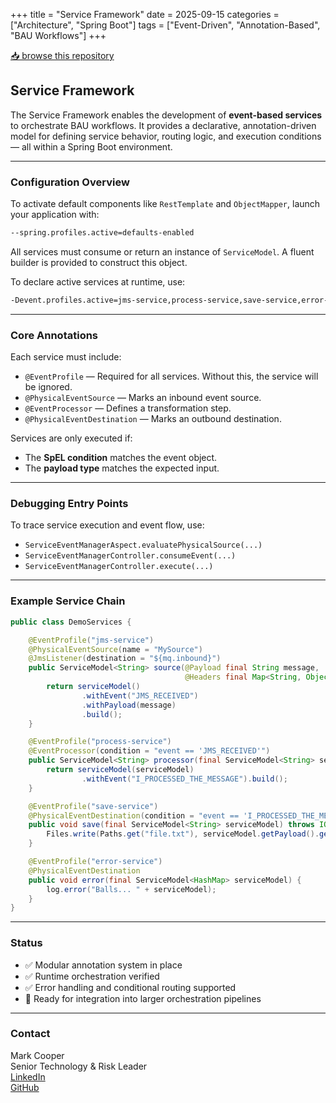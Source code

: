 +++
title = "Service Framework"
date = 2025-09-15
categories = ["Architecture", "Spring Boot"]
tags = ["Event-Driven", "Annotation-Based", "BAU Workflows"]
+++

[📥 browse this repository](https://dev.azure.com/mdcoopermc/_git/services-framework)

## Service Framework

The Service Framework enables the development of **event-based services** to orchestrate BAU workflows. It provides a
declarative, annotation-driven model for defining service behavior, routing logic, and execution conditions — all within
a Spring Boot environment.

---

### Configuration Overview

To activate default components like `RestTemplate` and `ObjectMapper`, launch your application with:

```bash
--spring.profiles.active=defaults-enabled
```

All services must consume or return an instance of `ServiceModel`. A fluent builder is provided to construct this
object.

To declare active services at runtime, use:

```bash
-Devent.profiles.active=jms-service,process-service,save-service,error-service
```

---

### Core Annotations

Each service must include:

- `@EventProfile` — Required for all services. Without this, the service will be ignored.
- `@PhysicalEventSource` — Marks an inbound event source.
- `@EventProcessor` — Defines a transformation step.
- `@PhysicalEventDestination` — Marks an outbound destination.

Services are only executed if:

- The **SpEL condition** matches the event object.
- The **payload type** matches the expected input.

---

### Debugging Entry Points

To trace service execution and event flow, use:

- `ServiceEventManagerAspect.evaluatePhysicalSource(...)`
- `ServiceEventManagerController.consumeEvent(...)`
- `ServiceEventManagerController.execute(...)`

---

### Example Service Chain

```java
public class DemoServices {

    @EventProfile("jms-service")
    @PhysicalEventSource(name = "MySource")
    @JmsListener(destination = "${mq.inbound}")
    public ServiceModel<String> source(@Payload final String message,
                                       @Headers final Map<String, Object> headers) {
        return serviceModel()
                .withEvent("JMS_RECEIVED")
                .withPayload(message)
                .build();
    }

    @EventProfile("process-service")
    @EventProcessor(condition = "event == 'JMS_RECEIVED'")
    public ServiceModel<String> processor(final ServiceModel<String> serviceModel) {
        return serviceModel(serviceModel)
                .withEvent("I_PROCESSED_THE_MESSAGE").build();
    }

    @EventProfile("save-service")
    @PhysicalEventDestination(condition = "event == 'I_PROCESSED_THE_MESSAGE'")
    public void save(final ServiceModel<String> serviceModel) throws IOException {
        Files.write(Paths.get("file.txt"), serviceModel.getPayload().getBytes());
    }

    @EventProfile("error-service")
    @PhysicalEventDestination
    public void error(final ServiceModel<HashMap> serviceModel) {
        log.error("Balls... " + serviceModel);
    }
}
```

---

### Status

- ✅ Modular annotation system in place
- ✅ Runtime orchestration verified
- ✅ Error handling and conditional routing supported
- 🚀 Ready for integration into larger orchestration pipelines

---

### Contact

Mark Cooper  
Senior Technology & Risk Leader  
[LinkedIn](https://www.linkedin.com/in/m-d-cooper)  
[GitHub](https://github.com/mdcooper-mc)